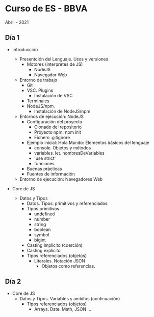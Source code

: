 # Curso de ES - BBVA
Abril - 2021

## Día 1

- Introducción
  - Presentción del Lenguaje. Usos y versiones
    - Motores (interpretes de JS)
      - NodeJS
      - Navegador Web
  - Entorno de trabajo
    - Git
    - VSC. Plugins
      - Instalación de VSC
    - Terminales
    - NodeJS/npm.
      - Instalación de NodeJS/npm
  - Entornos de ejecución: NodeJS
    - Configuración del proyecto
      - Clonado del repositorio
      - Proyecto npm: npm init
      - Fichero .gitignore
    - Ejemplo inicial: Hola Mundo: Elementos básicos del lenguaje
      - console. Objetos y métodos
      - variables. let. nombresDeVariables
      - 'use strict'
      - funciones
    - Buenas prácticas
    - Fuentes de información
  - Entorno de ejecución: Navegadores Web

- Core de JS
  - Datos y Tipos
    - Datos. Tipos: primitivos y referenciados
    - Tipos primitivos
      - undefined
      - number
      - string
      - boolean
      - symbol
      - bigint
    - Casting implicito (coerción)
    - Casting explicito
    - Tipos referenciados (objetos)
        - Literales. Notación JSON
          - Objetos como referencias.

## Día 2

- Core de JS
  - Datos y Tipos. Variables y ambitos (continuación)
    - Tipos referenciados (objetos)
      - Arrays. Date. Math, JSON ...